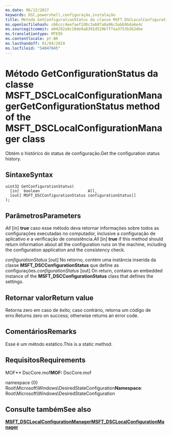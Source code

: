 ```yaml
---
ms.date: 06/12/2017
keywords: DSC,powershell,configuração,instalação
title: Método GetConfigurationStatus da classe MSFT_DSCLocalConfigurationManager
ms.openlocfilehash: c66ccc4eefaef2d0c3a68fa8a96c5abb9bda6e4c
ms.sourcegitcommit: e04292a9c10de9a8391d529b7f7aa3753b362dbe
ms.translationtype: MTE95
ms.contentlocale: pt-BR
ms.lasthandoff: 01/04/2019
ms.locfileid: "54047045"
---
```

# <a name="getconfigurationstatus-method-of-the-msftdsclocalconfigurationmanager-class"></a><span data-ttu-id="1af96-103">Método GetConfigurationStatus da classe MSFT_DSCLocalConfigurationManager</span><span class="sxs-lookup"><span data-stu-id="1af96-103">GetConfigurationStatus method of the MSFT_DSCLocalConfigurationManager class</span></span>

<span data-ttu-id="1af96-104">Obtém o histórico do status de configuração.</span><span class="sxs-lookup"><span data-stu-id="1af96-104">Get the configuration status history.</span></span>

## <a name="syntax"></a><span data-ttu-id="1af96-105">Sintaxe</span><span class="sxs-lookup"><span data-stu-id="1af96-105">Syntax</span></span>

```mof
uint32 GetConfigurationStatus(
  [in]  boolean                     All,
  [out] MSFT_DSCConfigurationStatus configurationStatus[]
);
```

## <a name="parameters"></a><span data-ttu-id="1af96-106">Parâmetros</span><span class="sxs-lookup"><span data-stu-id="1af96-106">Parameters</span></span>

<span data-ttu-id="1af96-107">*All* \[in\] **true** caso esse método deva retornar informações sobre todos as configurações executadas no computador, inclusive a configuração de aplicativo e a verificação de consistência.</span><span class="sxs-lookup"><span data-stu-id="1af96-107">*All* \[in\] **true** if this method should return information about all the configuration runs on the machine, including the configuration application and the consistency check.</span></span>

<span data-ttu-id="1af96-108">*configurationStatus* \[out\] No retorno, contém uma instância inserida da classe **MSFT_DSCConfigurationStatus** que define as configurações.</span><span class="sxs-lookup"><span data-stu-id="1af96-108">*configurationStatus* \[out\] On return, contains an embedded instance of the **MSFT_DSCConfigurationStatus** class that defines the settings.</span></span>

## <a name="return-value"></a><span data-ttu-id="1af96-109">Retornar valor</span><span class="sxs-lookup"><span data-stu-id="1af96-109">Return value</span></span>

<span data-ttu-id="1af96-110">Retorna zero em caso de êxito; caso contrário, retorna um código de erro.</span><span class="sxs-lookup"><span data-stu-id="1af96-110">Returns zero on success; otherwise returns an error code.</span></span>

## <a name="remarks"></a><span data-ttu-id="1af96-111">Comentários</span><span class="sxs-lookup"><span data-stu-id="1af96-111">Remarks</span></span>

<span data-ttu-id="1af96-112">Esse é um método estático.</span><span class="sxs-lookup"><span data-stu-id="1af96-112">This is a static method.</span></span>

## <a name="requirements"></a><span data-ttu-id="1af96-113">Requisitos</span><span class="sxs-lookup"><span data-stu-id="1af96-113">Requirements</span></span>

<span data-ttu-id="1af96-114">MOF\*\* DscCore.mof</span><span class="sxs-lookup"><span data-stu-id="1af96-114">**MOF:** DscCore.mof</span></span>

<span data-ttu-id="1af96-115">namespace {0} Root\Microsoft\Windows\DesiredStateConfiguration</span><span class="sxs-lookup"><span data-stu-id="1af96-115">**Namespace**: Root\Microsoft\Windows\DesiredStateConfiguration</span></span>

## <a name="see-also"></a><span data-ttu-id="1af96-116">Consulte também</span><span class="sxs-lookup"><span data-stu-id="1af96-116">See also</span></span>

[<span data-ttu-id="1af96-117">**MSFT_DSCLocalConfigurationManager**</span><span class="sxs-lookup"><span data-stu-id="1af96-117">**MSFT_DSCLocalConfigurationManager**</span></span>](msft-dsclocalconfigurationmanager.md)